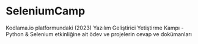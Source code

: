 # SeleniumCamp
Kodlama.io platformundaki (2023) Yazılım Geliştirici Yetiştirme Kampı - Python & Selenium etkinliğine ait ödev ve projelerin cevap ve dokümanları 

